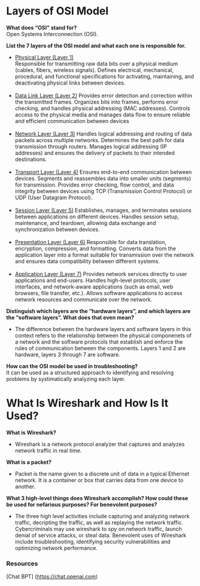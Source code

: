 # Layers of OSI Model

**What does “OSI” stand for?**
<br>
Open Systems Interconnection (OSI).


**List the 7 layers of the OSI model and what each one is responsible for.**<br>
* <u>Physical Layer (Layer 1)</U>  
Responsible for transmitting raw data bits over a physical medium (cables, fibers, wireless signals).
Defines electrical, mechanical, procedural, and functional specifications for activating, maintaining, and deactivating physical links between devices.
<br><br>
* <U>Data Link Layer (Layer 2)</U> Provides error detection and correction within the transmitted frames.
Organizes bits into frames, performs error checking, and handles physical addressing (MAC addresses).
Controls access to the physical media and manages data flow to ensure reliable and efficient communication between devices
<br><br>
* <u>Network Layer (Layer 3)</U>  Handles logical addressing and routing of data packets across multiple networks.
Determines the best path for data transmission through routers.
Manages logical addressing (IP addresses) and ensures the delivery of packets to their intended destinations.
<br><br>
* <u>Transport Layer (Layer 4)</U>  Ensures end-to-end communication between devices.
Segments and reassembles data into smaller units (segments) for transmission.
Provides error checking, flow control, and data integrity between devices using TCP (Transmission Control Protocol) or UDP (User Datagram Protocol).
<br><br>
* <u>Session Layer (Layer 5)</U>  Establishes, manages, and terminates sessions between applications on different devices.
Handles session setup, maintenance, and teardown, allowing data exchange and synchronization between devices.
<br><br>
* <u>Presentation Layer (Layer 6)</U>  Responsible for data translation, encryption, compression, and formatting.
Converts data from the application layer into a format suitable for transmission over the network and ensures data compatibility between different systems.
<br><br>
* <u>Application Layer (Layer 7)</U>  Provides network services directly to user applications and end-users.
Handles high-level protocols, user interfaces, and network-aware applications (such as email, web browsers, file transfer, etc.).
Allows software applications to access network resources and communicate over the network.

**Distinguish which layers are the “hardware layers”, and which layers are the “software layers”. What does that even mean?**<br>
- The difference between the hardware layers and software layers in this context refers to the relationship between the physical componenets of a network and the software protocols that establish and enforce the rules of communication between the components. 
Layers 1 and 2 are hardware, layers 3 through 7 are software. 


**How can the OSI model be used in troubleshooting?**
<br>It can be used as a structured approach to identifying and resolving problems by systimatically analyzing each layer. 


# What Is Wireshark and How Is It Used?

**What is Wireshark?**<br>
- Wireshark is a network protocol analyzer that captures and analyzes network traffic in real time.


**What is a packet?**
- Packet is the name given to a discrete unit of data in a typical Ethernet network. It is a container or box that carries data from one device to another.

**What 3 high-level things does Wireshark accomplish? How could these be used for nefarious purposes? For benevolent purposes?**
- The three high level activities include capturing and analyzing network traffic, decripting the traffic, as well as replaying the network traffic. Cybercriminals may use wireshark to spy on network traffic, launch denial of service attacks, or steal data. Benevolent uses of Wireshark include troubleshooting, identifying security vulnerabilities and optimizing network performance. 
### Resources
[Chat BPT] (https://chat.openai.com)
